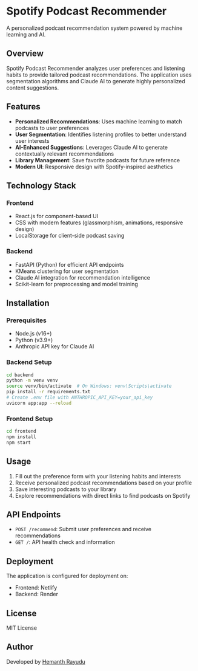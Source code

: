 # Spotify Podcast Recommender

A personalized podcast recommendation system powered by machine learning and AI.

## Overview

Spotify Podcast Recommender analyzes user preferences and listening habits to provide tailored podcast recommendations. The application uses segmentation algorithms and Claude AI to generate highly personalized content suggestions.

## Features

- **Personalized Recommendations**: Uses machine learning to match podcasts to user preferences
- **User Segmentation**: Identifies listening profiles to better understand user interests
- **AI-Enhanced Suggestions**: Leverages Claude AI to generate contextually relevant recommendations
- **Library Management**: Save favorite podcasts for future reference
- **Modern UI**: Responsive design with Spotify-inspired aesthetics

## Technology Stack

### Frontend
- React.js for component-based UI
- CSS with modern features (glassmorphism, animations, responsive design)
- LocalStorage for client-side podcast saving

### Backend
- FastAPI (Python) for efficient API endpoints
- KMeans clustering for user segmentation
- Claude AI integration for recommendation intelligence
- Scikit-learn for preprocessing and model training

## Installation

### Prerequisites
- Node.js (v16+)
- Python (v3.9+)
- Anthropic API key for Claude AI

### Backend Setup
```bash
cd backend
python -m venv venv
source venv/bin/activate  # On Windows: venv\Scripts\activate
pip install -r requirements.txt
# Create .env file with ANTHROPIC_API_KEY=your_api_key
uvicorn app:app --reload
```

### Frontend Setup
```bash
cd frontend
npm install
npm start
```

## Usage

1. Fill out the preference form with your listening habits and interests
2. Receive personalized podcast recommendations based on your profile
3. Save interesting podcasts to your library
4. Explore recommendations with direct links to find podcasts on Spotify

## API Endpoints

- `POST /recommend`: Submit user preferences and receive recommendations
- `GET /`: API health check and information

## Deployment

The application is configured for deployment on:
- Frontend: Netlify
- Backend: Render

## License

MIT License

## Author

Developed by [Hemanth Rayudu](https://www.linkedin.com/in/hemanthrayudu/)